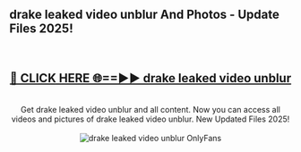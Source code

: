 <h2>drake leaked video unblur And Photos - Update Files 2025!</h2>
<br>
<div align="center">
<h2><a href="https://linkcuts.com/hfmhzwbr" rel="nofollow">🔴 CLICK HERE 🌐==►► drake leaked video unblur</a></h2>
<br>
Get drake leaked video unblur and all content. Now you can access all videos and pictures of drake leaked video unblur. New Updated Files 2025!
<br>
<br>
<a href="https://linkcuts.com/hfmhzwbr" rel="nofollow" data-target="animated-image.originalLink"><img src="https://i.ibb.co.com/WyWwxjT/player-gif2.gif" alt="drake leaked video unblur OnlyFans" style="max-width: 100%; display: inline-block;" data-target="animated-image.originalImage"></a>
</div>
<br>